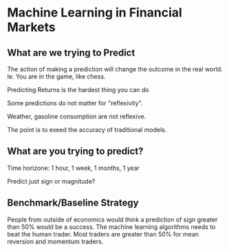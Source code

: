 # Machine Learning in Financial Markets

## What are we trying to Predict

The action of making a prediction will change the outcome in the real world.
Ie. You are in the game, like chess.

Predicting Returns is the hardest thing you can do

Some predictions do not matter for "reflexivity".

Weather, gasoline consumption are not reflexive.

The point is to exeed the accuracy of traditional models.

## What are you trying to predict?

Time horizone: 1 hour, 1 week, 1 months, 1 year

Predict just sign or magnitude?

## Benchmark/Baseline Strategy

People from outside of economics would think a prediction of sign greater than 50% would be a success.
The machine learning algorithms needs to beat the human trader.
Most traders are greater than 50% for mean reversion and momentum traders.

